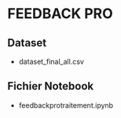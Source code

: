 # FEEDBACK PRO

## Dataset
- dataset_final_all.csv

## Fichier Notebook
- feedbackprotraitement.ipynb
